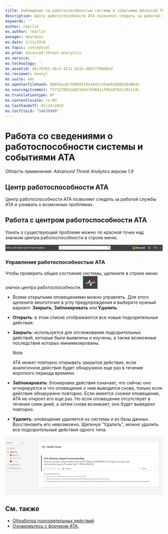 ```yaml
---
title: Наблюдение за работоспособностью системы и событиями Advanced Threat Analytics | Документация Майкрософт
description: Центр работоспособности ATA позволяет следить за работой службы ATA, своевременно узнавать о возможных проблемах и просматривать системные события в средстве просмотра событий.
keywords: ''
author: rkarlin
ms.author: rkarlin
manager: mbaldwin
ms.date: 3/21/2018
ms.topic: conceptual
ms.prod: advanced-threat-analytics
ms.service: ''
ms.technology: ''
ms.assetid: d6c783b2-46c5-4211-b21a-d6b17f08d03d
ms.reviewer: bennyl
ms.suite: ems
ms.openlocfilehash: 9d043ac8c780505f6e3443c354e02b89d3040b4c
ms.sourcegitcommit: f37127601166216e57e56611f85dd783c291114c
ms.translationtype: HT
ms.contentlocale: ru-RU
ms.lasthandoff: 01/24/2019
ms.locfileid: "54839980"
---
```

# <a name="working-with-ata-system-health-and-events"></a>Работа со сведениями о работоспособности системы и событиями ATA

*Область применения: Advanced Threat Analytics версии 1.9*

## <a name="ata-health-center"></a>Центр работоспособности ATA

Центр работоспособности ATA позволяет следить за работой службы ATA и узнавать о возможных проблемах.

## <a name="working-with-the-ata-health-center"></a>Работа с центром работоспособности ATA
Узнать о существующей проблеме можно по красной точке над значком центра работоспособности в строке меню.

![Красная точка над значком центра работоспособности ATA на панели инструментов](media/ATA-Health-Center-Alert-red-dot.png)

### <a name="managing-ata-health"></a>Управление работоспособностью ATA
Чтобы проверить общее состояние системы, щелкните в строке меню значок центра работоспособности. ![Значок центра работоспособности ATA](media/ATA-red-dot.png)

-   Всеми открытыми оповещениями можно управлять. Для этого щелкните многоточие в углу предупреждения и выберите нужный вариант: **Закрыть**, **Заблокировать** или **Удалить**.

-   **Открыть**: в этом списке отображаются все новые подозрительные действия.

-   **Закрыть**: используется для отслеживания подозрительных действий, которые были выявлены и изучены, а также возможные последствия которых минимизированы.

    > [!NOTE]
    > ATA может повторно открывать закрытое действие, если аналогичное действие будет обнаружено еще раз в течение короткого периода времени.

-   **Заблокировать**: блокировка действия означает, что сейчас оно игнорируется и что оповещение о нем выводится снова, только если действие обнаружено повторно. Если имеется схожее оповещение, ATA не откроет его еще раз. Но если оповещение отсутствует в течение семи дней, а затем снова возникает, оно будет выведено повторно.

- **Удалить**: оповещение удаляется из системы и из базы данных. Восстановить его невозможно. Щелкнув "Удалить", можно удалить все подозрительные действия одного типа.



![Проблемы в центре работоспособности ATA (рисунок)](media/ATA-Health-Issue.JPG)






## <a name="see-also"></a>См. также

- [Обработка подозрительных действий](working-with-suspicious-activities.md)
- [Ознакомьтесь с форумом ATA.](https://social.technet.microsoft.com/Forums/security/home?forum=mata)
